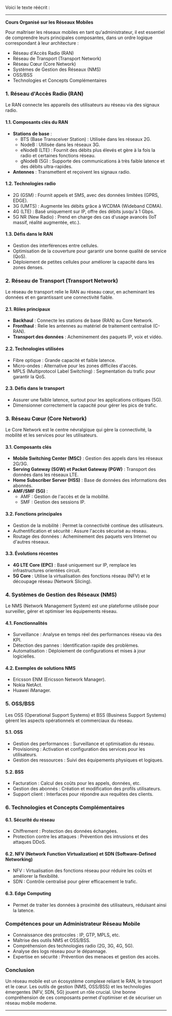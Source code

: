 Voici le texte réécrit :

---

**Cours Organisé sur les Réseaux Mobiles**

Pour maîtriser les réseaux mobiles en tant qu'administrateur, il est essentiel de comprendre leurs principales composantes, dans un ordre logique correspondant à leur architecture :  

- Réseau d'Accès Radio (RAN)  
- Réseau de Transport (Transport Network)  
- Réseau Cœur (Core Network)  
- Systèmes de Gestion des Réseaux (NMS)  
- OSS/BSS  
- Technologies et Concepts Complémentaires  

### 1. Réseau d'Accès Radio (RAN)  
Le RAN connecte les appareils des utilisateurs au réseau via des signaux radio.  

#### 1.1. Composants clés du RAN  

- **Stations de base** :  
  - BTS (Base Transceiver Station) : Utilisée dans les réseaux 2G.  
  - NodeB : Utilisée dans les réseaux 3G.  
  - eNodeB (LTE) : Fournit des débits plus élevés et gère à la fois la radio et certaines fonctions réseau.  
  - gNodeB (5G) : Supporte des communications à très faible latence et des débits ultra-rapides.  
- **Antennes** : Transmettent et reçoivent les signaux radio.  

#### 1.2. Technologies radio  

- 2G (GSM) : Fournit appels et SMS, avec des données limitées (GPRS, EDGE).  
- 3G (UMTS) : Augmente les débits grâce à WCDMA (Wideband CDMA).  
- 4G (LTE) : Basé uniquement sur IP, offre des débits jusqu'à 1 Gbps.  
- 5G NR (New Radio) : Prend en charge des cas d'usage avancés (IoT massif, réalité augmentée, etc.).  

#### 1.3. Défis dans le RAN  

- Gestion des interférences entre cellules.  
- Optimisation de la couverture pour garantir une bonne qualité de service (QoS).  
- Déploiement de petites cellules pour améliorer la capacité dans les zones denses.  

### 2. Réseau de Transport (Transport Network)  
Le réseau de transport relie le RAN au réseau cœur, en acheminant les données et en garantissant une connectivité fiable.  

#### 2.1. Rôles principaux  

- **Backhaul** : Connecte les stations de base (RAN) au Core Network.  
- **Fronthaul** : Relie les antennes au matériel de traitement centralisé (C-RAN).  
- **Transport des données** : Acheminement des paquets IP, voix et vidéo.  

#### 2.2. Technologies utilisées  

- Fibre optique : Grande capacité et faible latence.  
- Micro-ondes : Alternative pour les zones difficiles d'accès.  
- MPLS (Multiprotocol Label Switching) : Segmentation du trafic pour garantir la QoS.  

#### 2.3. Défis dans le transport  

- Assurer une faible latence, surtout pour les applications critiques (5G).  
- Dimensionner correctement la capacité pour gérer les pics de trafic.  

### 3. Réseau Cœur (Core Network)  
Le Core Network est le centre névralgique qui gère la connectivité, la mobilité et les services pour les utilisateurs.  

#### 3.1. Composants clés  

- **Mobile Switching Center (MSC)** : Gestion des appels dans les réseaux 2G/3G.  
- **Serving Gateway (SGW) et Packet Gateway (PGW)** : Transport des données dans les réseaux LTE.  
- **Home Subscriber Server (HSS)** : Base de données des informations des abonnés.  
- **AMF/SMF (5G)** :  
  - AMF : Gestion de l'accès et de la mobilité.  
  - SMF : Gestion des sessions IP.  

#### 3.2. Fonctions principales  

- Gestion de la mobilité : Permet la connectivité continue des utilisateurs.  
- Authentification et sécurité : Assure l'accès sécurisé au réseau.  
- Routage des données : Acheminement des paquets vers Internet ou d'autres réseaux.  

#### 3.3. Évolutions récentes  

- **4G LTE Core (EPC)** : Basé uniquement sur IP, remplace les infrastructures orientées circuit.  
- **5G Core** : Utilise la virtualisation des fonctions réseau (NFV) et le découpage réseau (Network Slicing).  

### 4. Systèmes de Gestion des Réseaux (NMS)  
Le NMS (Network Management System) est une plateforme utilisée pour surveiller, gérer et optimiser les équipements réseau.  

#### 4.1. Fonctionnalités  

- Surveillance : Analyse en temps réel des performances réseau via des KPI.  
- Détection des pannes : Identification rapide des problèmes.  
- Automatisation : Déploiement de configurations et mises à jour logicielles.  

#### 4.2. Exemples de solutions NMS  

- Ericsson ENM (Ericsson Network Manager).  
- Nokia NetAct.  
- Huawei iManager.  

### 5. OSS/BSS  

Les OSS (Operational Support Systems) et BSS (Business Support Systems) gèrent les aspects opérationnels et commerciaux du réseau.  

#### 5.1. OSS  

- Gestion des performances : Surveillance et optimisation du réseau.  
- Provisioning : Activation et configuration des services pour les utilisateurs.  
- Gestion des ressources : Suivi des équipements physiques et logiques.  

#### 5.2. BSS  

- Facturation : Calcul des coûts pour les appels, données, etc.  
- Gestion des abonnés : Création et modification des profils utilisateurs.  
- Support client : Interfaces pour répondre aux requêtes des clients.  

### 6. Technologies et Concepts Complémentaires  

#### 6.1. Sécurité du réseau  

- Chiffrement : Protection des données échangées.  
- Protection contre les attaques : Prévention des intrusions et des attaques DDoS.  

#### 6.2. NFV (Network Function Virtualization) et SDN (Software-Defined Networking)  

- NFV : Virtualisation des fonctions réseau pour réduire les coûts et améliorer la flexibilité.  
- SDN : Contrôle centralisé pour gérer efficacement le trafic.  

#### 6.3. Edge Computing  

- Permet de traiter les données à proximité des utilisateurs, réduisant ainsi la latence.  

### Compétences pour un Administrateur Réseau Mobile  

- Connaissance des protocoles : IP, GTP, MPLS, etc.  
- Maîtrise des outils NMS et OSS/BSS.  
- Compréhension des technologies radio (2G, 3G, 4G, 5G).  
- Analyse des logs réseau pour le dépannage.  
- Expertise en sécurité : Prévention des menaces et gestion des accès.  

### Conclusion  

Un réseau mobile est un écosystème complexe reliant le RAN, le transport et le cœur. Les outils de gestion (NMS, OSS/BSS) et les technologies émergentes (NFV, SDN, 5G) jouent un rôle crucial. Une bonne compréhension de ces composants permet d'optimiser et de sécuriser un réseau mobile moderne.  

---
